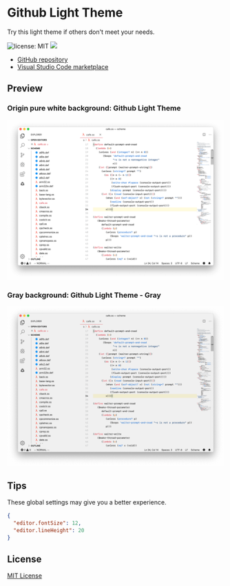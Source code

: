 # Github Light Theme

Try this light theme if others don't meet your needs.

![license: MIT](https://img.shields.io/badge/license-MIT-A31F34)
[![](https://img.shields.io/github/stars/chuling/vscode-theme-github-light?style=social)](https://github.com/chuling/vscode-theme-github-light/stargazers)

* [GitHub repository](https://github.com/chuling/vscode-theme-github-light.git)
* [Visual Studio Code marketplace](https://marketplace.visualstudio.com/items?itemName=Hyzeta.vscode-theme-github-light)

## Preview

### Origin pure white background: Github Light Theme

![pure white background](./screenshot/0.png)

### Gray background: Github Light Theme - Gray

![gray background](./screenshot/1.png)

## Tips

These global settings may give you a better experience.

```json
{
  "editor.fontSize": 12,
  "editor.lineHeight": 20
}
```

## License

[MIT License](LICENSE-MIT)
